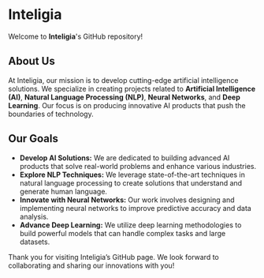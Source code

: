 # Inteligia

Welcome to **Inteligia**'s GitHub repository!

## About Us

At Inteligia, our mission is to develop cutting-edge artificial intelligence solutions. We specialize in creating projects related to **Artificial Intelligence (AI)**, **Natural Language Processing (NLP)**, **Neural Networks**, and **Deep Learning**. Our focus is on producing innovative AI products that push the boundaries of technology.

## Our Goals

- **Develop AI Solutions:** We are dedicated to building advanced AI products that solve real-world problems and enhance various industries.
- **Explore NLP Techniques:** We leverage state-of-the-art techniques in natural language processing to create solutions that understand and generate human language.
- **Innovate with Neural Networks:** Our work involves designing and implementing neural networks to improve predictive accuracy and data analysis.
- **Advance Deep Learning:** We utilize deep learning methodologies to build powerful models that can handle complex tasks and large datasets.


Thank you for visiting Inteligia’s GitHub page. We look forward to collaborating and sharing our innovations with you!

